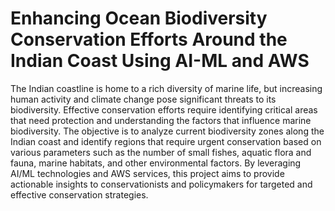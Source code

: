 # Enhancing Ocean Biodiversity Conservation Efforts Around the Indian Coast Using AI-ML and AWS
The Indian coastline is home to a rich diversity of marine life, but increasing human activity and climate change pose significant threats to its biodiversity. Effective conservation efforts require identifying critical areas that need protection and understanding the factors that influence marine biodiversity. The objective is to analyze current biodiversity zones along the Indian coast and identify regions that require urgent conservation based on various parameters such as the number of small fishes, aquatic flora and fauna, marine habitats, and other environmental factors. By leveraging AI/ML technologies and AWS services, this project aims to provide actionable insights to conservationists and policymakers for targeted and effective conservation strategies.
